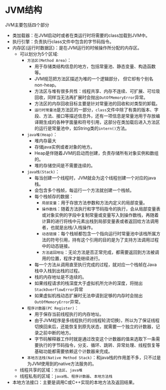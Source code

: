 # JVM结构

JVM主要包括四个部分

* 类加载器：在JVM启动时或者在类运行时将需要的class加载到JVM中。
* 执行引擎：负责执行class文件中包含的字节码指令。
* 内存区\(运行时数据区\)：是在JVM运行的时候操作所分配的内存区。
  * 可以划分为5个区域:
    * `方法区(Method Area)`：
      * 用于存储类结构信息的地方，包括常量池、静态变量、构造函数等。
      * JVM规范把方法区描述为堆的一个逻辑部分， 但它却有个别名non-heap。
      * 方法区与堆有很多共性：线程共享、内存不连续、可扩展、可垃圾回收，同样当无法再扩展时会抛出`OutOfMemoryError`异常。
      * 方法区的内存回收目标主要是针对常量池的回收和对类型的卸载。
      * `运行时常量池`是方法区的一部分，`class`文件中除了有类的版本、字段、方法、接口等描述信息外，还有一项信息是常量池用于存放编译期生成的各种字面量和符号引用，这部分在类加载后进入方法区的运行是常量池中，如String类的`intern()`方法。
    * `java堆(Heap)`：
      * 堆内存最大
      * 存储java实例或者对象的地方。
      * Heap是伴随着JVM的启动而创建，负责存储所有对象实例和数组的。
      * 堆的存储空间是不需要连续的。
    * `java栈(Stack)`：
      * 每当创建一个线程时，JVM就会为这个线程创建一个对应的java栈。
      * 会包含多个栈帧，每运行一个方法就创建一个栈帧。
      * 每个栈帧存的数据：
        * `局部变量`：用于存放方法参数和方法内定义的局部变量。
        * `操作数栈`：随着方法执行和字节码指令的执行，会从局部变量表或对象实例的字段中复制常量或变量写入到操作数栈，再随着计算的进行将栈中元素出栈到局部变量表或者返回给方法调用者，也就是出栈/入栈操作。
        * `动态链接`：每个栈帧都包含一个指向运行时常量池中该栈所属方法的符号引用，持有这个引用的目的是为了支持方法调用过程中的动态链接。
        * `方法返回地址`：无论方法是否正常完成，都需要返回到方法被调用的位置，程序才能继续进行。
      * 每一个方法从调用直至执行完成的过程，就对应一个栈帧在Java栈中入栈到出栈的过程。
      * 栈的内存地址是不连续的。
      * 如果线程请求的栈深度大于虚拟机所允许的深度，将抛出`StackOverflowError`异常
      * 如果虚拟机栈动态扩展时无法申请到足够的内存时会抛出`OutOfMemoryError`异常。
    * `程序计数器(PC Register)`：
      * 用于保存当前线程执行的内存地址。
      * 由于JVM程序是多线程执行的\(线程轮流切换\)，所以为了保证线程切换回来后，还能恢复到原先状态，就需要一个独立的计数器，记录之前中断的地方。
      * 字节码解释器工作时就是通过改变这个计数器的值来选取下一条需要执行的字节码指令，分支、循环、跳转、异常处理、线程恢复等基础功能都需要依赖这个计数器来完成。
    * `本地方法栈(Native Method Stack)`：和java栈的作用差不多，只不过是为JVM使用到的native方法服务的。
  * 线程共享的区域：`方法区`、`java堆`
  * 线程私有的区域：`java栈`、`程序计数器`、`本地方法栈`
* 本地方法接口：主要是调用C或C++实现的本地方法及返回结果。

